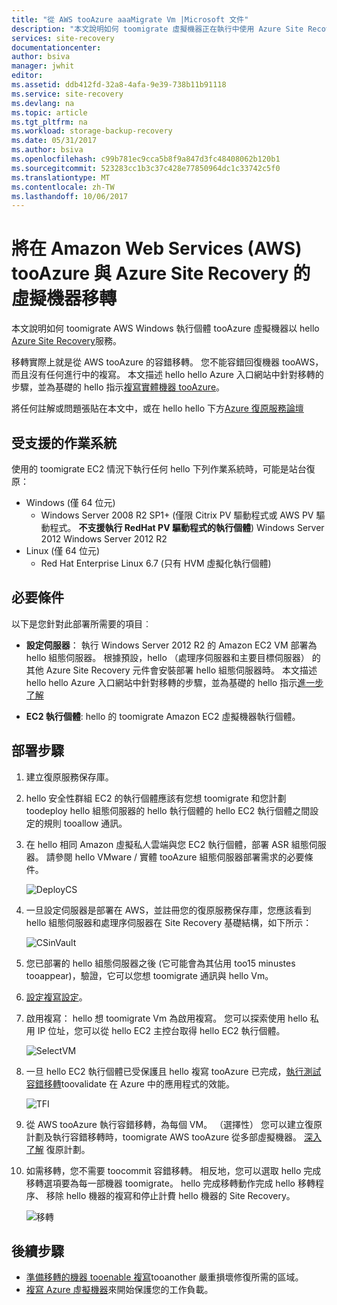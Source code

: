 ```yaml
---
title: "從 AWS tooAzure aaaMigrate Vm |Microsoft 文件"
description: "本文說明如何 toomigrate 虛擬機器正在執行中使用 Azure Site Recovery 的 Amazon Web Services (AWS) tooAzure。"
services: site-recovery
documentationcenter: 
author: bsiva
manager: jwhit
editor: 
ms.assetid: ddb412fd-32a8-4afa-9e39-738b11b91118
ms.service: site-recovery
ms.devlang: na
ms.topic: article
ms.tgt_pltfrm: na
ms.workload: storage-backup-recovery
ms.date: 05/31/2017
ms.author: bsiva
ms.openlocfilehash: c99b781ec9cca5b8f9a847d3fc48408062b120b1
ms.sourcegitcommit: 523283cc1b3c37c428e77850964dc1c33742c5f0
ms.translationtype: MT
ms.contentlocale: zh-TW
ms.lasthandoff: 10/06/2017
---
```

# <a name="migrate-virtual-machines-in-amazon-web-services-aws-tooazure-with-azure-site-recovery"></a>將在 Amazon Web Services (AWS) tooAzure 與 Azure Site Recovery 的虛擬機器移轉

本文說明如何 toomigrate AWS Windows 執行個體 tooAzure 虛擬機器以 hello [Azure Site Recovery](site-recovery-overview.md)服務。

移轉實際上就是從 AWS tooAzure 的容錯移轉。 您不能容錯回復機器 tooAWS，而且沒有任何進行中的複寫。 本文描述 hello hello Azure 入口網站中針對移轉的步驟，並為基礎的 hello 指示[複寫實體機器 tooAzure](site-recovery-vmware-to-azure.md)。

將任何註解或問題張貼在本文中，或在 hello hello 下方[Azure 復原服務論壇](https://social.msdn.microsoft.com/forums/azure/home?forum=hypervrecovmgr)

## <a name="supported-operating-systems"></a>受支援的作業系統

使用的 toomigrate EC2 情況下執行任何 hello 下列作業系統時，可能是站台復原：

- Windows (僅 64 位元)
    - Windows Server 2008 R2 SP1+ (僅限 Citrix PV 驅動程式或 AWS PV 驅動程式。 **不支援執行 RedHat PV 驅動程式的執行個體**) Windows Server 2012 Windows Server 2012 R2
- Linux (僅 64 位元)
    - Red Hat Enterprise Linux 6.7 (只有 HVM 虛擬化執行個體)

## <a name="prerequisites"></a>必要條件

以下是您針對此部署所需要的項目︰

* **設定伺服器**： 執行 Windows Server 2012 R2 的 Amazon EC2 VM 部署為 hello 組態伺服器。 根據預設，hello （處理序伺服器和主要目標伺服器） 的其他 Azure Site Recovery 元件會安裝部署 hello 組態伺服器時。 本文描述 hello hello Azure 入口網站中針對移轉的步驟，並為基礎的 hello 指示[進一步了解](site-recovery-components.md)

* **EC2 執行個體**: hello 的 toomigrate Amazon EC2 虛擬機器執行個體。

## <a name="deployment-steps"></a>部署步驟

1. 建立復原服務保存庫。
2. hello 安全性群組 EC2 的執行個體應該有您想 toomigrate 和您計劃 toodeploy hello 組態伺服器的 hello 執行個體的 hello EC2 執行個體之間設定的規則 tooallow 通訊。

3. 在 hello 相同 Amazon 虛擬私人雲端與您 EC2 執行個體，部署 ASR 組態伺服器。 請參閱 hello VMware / 實體 tooAzure 組態伺服器部署需求的必要條件。

    ![DeployCS](./media/site-recovery-migrate-aws-to-azure/migration_pic2.png)

4.  一旦設定伺服器是部署在 AWS，並註冊您的復原服務保存庫，您應該看到 hello 組態伺服器和處理序伺服器在 Site Recovery 基礎結構，如下所示：

    ![CSinVault](./media/site-recovery-migrate-aws-to-azure/migration_pic3.png)

5. 您已部署的 hello 組態伺服器之後 (它可能會為其佔用 too15 minustes tooappear)，驗證，它可以您想 toomigrate 通訊與 hello Vm。

6. [設定複寫設定](site-recovery-setup-replication-settings-vmware.md)。

7. 啟用複寫： hello 想 toomigrate Vm 為啟用複寫。 您可以探索使用 hello 私用 IP 位址，您可以從 hello EC2 主控台取得 hello EC2 執行個體。

    ![SelectVM](./media/site-recovery-migrate-aws-to-azure/migration_pic4.png)

8. 一旦 hello EC2 執行個體已受保護且 hello 複寫 tooAzure 已完成，[執行測試容錯移轉](site-recovery-test-failover-to-azure.md)toovalidate 在 Azure 中的應用程式的效能。

    ![TFI](./media/site-recovery-migrate-aws-to-azure/migration_pic5.png)

9. 從 AWS tooAzure 執行容錯移轉，為每個 VM。 （選擇性） 您可以建立復原計劃及執行容錯移轉時，toomigrate AWS tooAzure 從多部虛擬機器。 [深入了解](site-recovery-create-recovery-plans.md) 復原計劃。

10. 如需移轉，您不需要 toocommit 容錯移轉。 相反地，您可以選取 hello 完成移轉選項要為每一部機器 toomigrate。 hello 完成移轉動作完成 hello 移轉程序、 移除 hello 機器的複寫和停止計費 hello 機器的 Site Recovery。

    ![移轉](./media/site-recovery-migrate-aws-to-azure/migration_pic6.png)

## <a name="next-steps"></a>後續步驟

- [準備移轉的機器 tooenable 複寫](site-recovery-azure-to-azure-after-migration.md)tooanother 嚴重損壞修復所需的區域。
- [複寫 Azure 虛擬機器](site-recovery-azure-to-azure.md)來開始保護您的工作負載。
